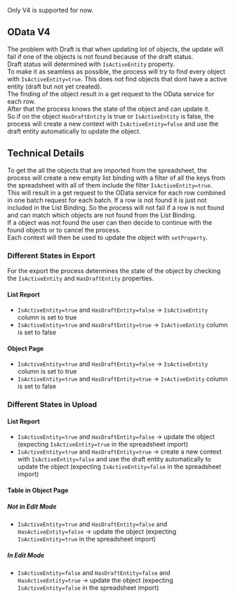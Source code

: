 
Only V4 is supported for now.

## OData V4

The problem with Draft is that when updating lot of objects, the update will fail if one of the objects is not found because of the draft status.  
Draft status will determined with `IsActiveEntity` property.  
To make it as seamless as possible, the process will try to find every object with `IsActiveEntity=true`. This does not find objects that dont have a active entity (draft but not yet created).  
The finding of the object result in a get request to the OData service for each row.  
After that the process knows the state of the object and can update it.  
So if on the object `HasDraftEntity` is true or `IsActiveEntity` is false, the process will create a new context with `IsActiveEntity=false` and use the draft entity automatically to update the object.


## Technical Details

To get the all the objects that are imported from the spreadsheet, the process will create a new empty list binding with a filter of all the keys from the spreadsheet with all of them include the filter `IsActiveEntity=true`.  
This will result in a get request to the OData service for each row combined in one batch request for each batch.
If a row is not found it is just not included in the List Binding.
So the process will not fail if a row is not found and can match which objects are not found from the List Binding.  
If a object was not found the user can then decide to continue with the found objects or to cancel the process.  
Each context will then be used to update the object with `setProperty`.

### Different States in Export

For the export the process determines the state of the object by checking the `IsActiveEntity` and `HasDraftEntity` properties.  


#### List Report

- `IsActiveEntity=true` and `HasDraftEntity=false` -> `IsActiveEntity` column is set to true
- `IsActiveEntity=true` and `HasDraftEntity=true` -> `IsActiveEntity` column is set to false

#### Object Page

- `IsActiveEntity=true` and `HasDraftEntity=false` -> `IsActiveEntity` column is set to true
- `IsActiveEntity=true` and `HasDraftEntity=true` -> `IsActiveEntity` column is set to false

### Different States in Upload

#### List Report

- `IsActiveEntity=true` and `HasDraftEntity=false` -> update the object (expecting `IsActiveEntity=true` in the spreadsheet import)
- `IsActiveEntity=true` and `HasDraftEntity=true` -> create a new context with `IsActiveEntity=false` and use the draft entity automatically to update the object (expecting `IsActiveEntity=false` in the spreadsheet import)

#### Table in Object Page

##### Not in Edit Mode

- `IsActiveEntity=true` and `HasDraftEntity=false` and `HasActiveEntity=false` -> update the object (expecting `IsActiveEntity=true` in the spreadsheet import)

##### In Edit Mode

- `IsActiveEntity=false` and `HasDraftEntity=false` and `HasActiveEntity=true` -> update the object (expecting `IsActiveEntity=false` in the spreadsheet import)
